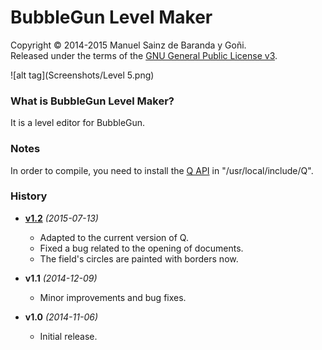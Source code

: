 # BubbleGun Level Maker
Copyright © 2014-2015 Manuel Sainz de Baranda y Goñi.  
Released under the terms of the [GNU General Public License v3](http://www.gnu.org/copyleft/gpl.html).

![alt tag](Screenshots/Level 5.png)
### What is BubbleGun Level Maker?
It is a level editor for BubbleGun.

### Notes
In order to compile, you need to install the [Q API](http://github.com/redcode/Q) in "/usr/local/include/Q".

### History

* __[v1.2](http://github.com/redcode/BubbleGun-Level-Maker/releases/tag/v1.2)__ _(2015-07-13)_
	* Adapted to the current version of Q.
	* Fixed a bug related to the opening of documents.
	* The field's circles are painted with borders now.

* __v1.1__ _(2014-12-09)_
    * Minor improvements and bug fixes.

* __v1.0__ _(2014-11-06)_
    * Initial release.
